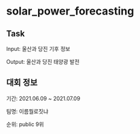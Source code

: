 # solar_power_forecasting

## Task 
Input: 울산과 당진 기후 정보

Output: 울산과 당진 태양광 발전

## 대회 정보
기간: 2021.06.09 ~ 2021.07.09

팀명: 이름뭘로짓냐

순위: public 9위
